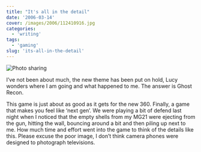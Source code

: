 ```yaml
---
title: "It's all in the detail"
date: '2006-03-14'
cover: /images/2006/112410916.jpg
categories:
  - 'writing'
tags:
  - 'gaming'
slug: 'its-all-in-the-detail'
---
```


![Photo sharing](/images/2006/112410916.jpg)

I’ve not been about much, the new theme has been put on hold, Lucy wonders where I am going and what happened to me. The answer is Ghost Recon.

This game is just about as good as it gets for the new 360. Finally, a game that makes you feel like ‘next gen’. We were playing a bit of defend last night when I noticed that the empty shells from my MG21 were ejecting from the gun, hitting the wall, bouncing around a bit and then piling up next to me. How much time and effort went into the game to think of the details like this.
Please excuse the poor image, I don’t think camera phones were designed to photograph televisions.
